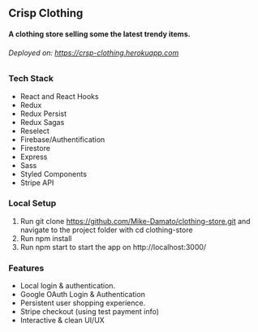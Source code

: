 ## Crisp Clothing

#### A clothing store selling some the latest trendy items.

###### Deployed on: https://crsp-clothing.herokuapp.com

### Tech Stack

- React and React Hooks
- Redux
- Redux Persist
- Redux Sagas
- Reselect
- Firebase/Authentification
- Firestore
- Express
- Sass
- Styled Components
- Stripe API

### Local Setup

1. Run git clone https://github.com/Mike-Damato/clothing-store.git and navigate to the project folder with cd clothing-store
2. Run npm install
3. Run npm start to start the app on http://localhost:3000/

### Features

- Local login & authentication.
- Google OAuth Login & Authentication
- Persistent user shopping experience.
- Stripe checkout (using test payment info)
- Interactive & clean UI/UX
